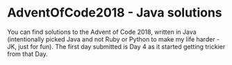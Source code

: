 # AdventOfCode2018 - Java solutions

You can find solutions to the Advent of Code 2018, written in Java (intentionally picked Java and not Ruby or Python to make my life harder - JK, just for fun). The first day submitted is Day 4 as it started getting trickier from that Day.
